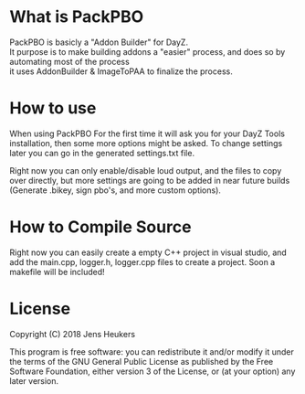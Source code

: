 # What is PackPBO
PackPBO is basicly a "Addon Builder" for DayZ. </br> 
It purpose is to make building addons a "easier" process, and does so by automating most of the process </br>
it uses AddonBuilder & ImageToPAA to finalize the process.

# How to use
When using PackPBO For the first time it will ask you for your DayZ Tools installation, then some more options might be asked. To change settings later you can go in the generated settings.txt file. </br>

Right now you can only enable/disable loud output, and the files to copy over directly, but more settings are going to be added in near future builds (Generate .bikey, sign pbo's, and more custom options).

# How to Compile Source
Right now you can easily create a empty C++ project in visual studio, and add the main.cpp, logger.h, logger.cpp files to create a project. Soon a makefile will be included!

# License
Copyright (C) 2018 Jens Heukers </br>

This program is free software: you can redistribute it and/or modify it under the terms of the GNU General Public License as published by the Free Software Foundation, either version 3 of the License, or (at your option) any later version.
